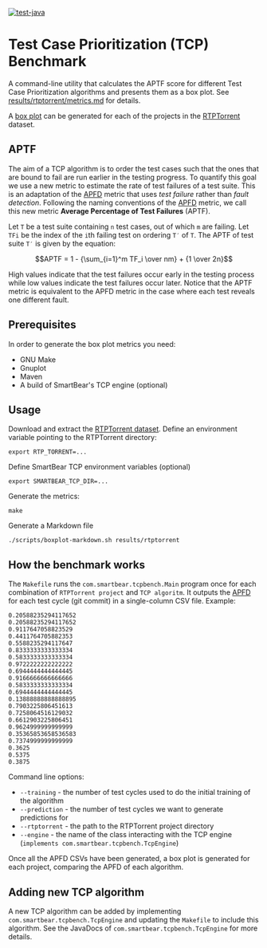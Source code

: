 [![test-java](https://github.com/SmartBear/tcpbench/actions/workflows/test.yaml/badge.svg)](https://github.com/SmartBear/tcpbench/actions/workflows/test.yaml)

# Test Case Prioritization (TCP) Benchmark

A command-line utility that calculates the APTF score for different Test Case Prioritization algorithms and
presents them as a box plot. See [results/rtptorrent/metrics.md](results/rtptorrent/metrics.md) for details.

A [box plot] can be generated for each of the projects in the [RTPTorrent] dataset.

## APTF

The aim of a TCP algorithm is to order the test cases such that the ones that are bound to fail are run earlier in the testing progress.
To quantify this goal we use a new metric to estimate the rate of test failures of a test suite.
This is an adaptation of the [APFD] metric that uses *test failure* rather than *fault detection*.
Following the naming conventions of the [APFD] metric, we call this new metric **Average Percentage of Test Failures** (APTF).

Let `T` be a test suite containing `n` test cases, out of which `m` are failing. 
Let `TFi` be the index of the `i`th failing test on ordering `T′` of `T`.
The APTF of test suite `T′` is given by the equation:

```math
APTF = 1 - {\sum_{i=1}^m TF_i \over nm} + {1 \over 2n}
```

High values indicate that the test failures occur early in the testing process while low values indicate the test failures occur later. 
Notice that the APTF metric is equivalent to the APFD metric in the case where each test reveals one different fault.

## Prerequisites

In order to generate the box plot metrics you need:

* GNU Make
* Gnuplot
* Maven
* A build of SmartBear's TCP engine (optional)

## Usage

Download and extract the [RTPTorrent dataset]. Define an environment variable pointing to the RTPTorrent directory:

    export RTP_TORRENT=...

Define SmartBear TCP environment variables (optional)

    export SMARTBEAR_TCP_DIR=...

Generate the metrics:

    make

Generate a Markdown file

    ./scripts/boxplot-markdown.sh results/rtptorrent

## How the benchmark works

The `Makefile` runs the `com.smartbear.tcpbench.Main` program once for each combination of `RTPTorrent project` and `TCP algoritm`.
It outputs the [APFD] for each test cycle (git commit) in a single-column CSV file. Example:

```csv
0.20588235294117652
0.20588235294117652
0.9117647058823529
0.4411764705882353
0.5588235294117647
0.8333333333333334
0.5833333333333334
0.9722222222222222
0.6944444444444445
0.9166666666666666
0.5833333333333334
0.6944444444444445
0.13888888888888895
0.7903225806451613
0.7258064516129032
0.6612903225806451
0.9624999999999999
0.35365853658536583
0.7374999999999999
0.3625
0.5375
0.3875
```

Command line options:

* `--training` - the number of test cycles used to do the initial training of the algorithm
* `--prediction` - the number of test cycles we want to generate predictions for
* `--rtptorrent` - the path to the RTPTorrent project directory
* `--engine` - the name of the class interacting with the TCP engine (`implements com.smartbear.tcpbench.TcpEngine`)

Once all the APFD CSVs have been generated, a box plot is generated for each project, comparing the APFD of each algorithm.

## Adding new TCP algorithm

A new TCP algorithm can be added by implementing `com.smartbear.tcpbench.TcpEngine` and updating the `Makefile`
to include this algorithm. See the JavaDocs of `com.smartbear.tcpbench.TcpEngine` for more details.

[RTPTorrent]: https://toni.mattis.berlin/files/2020-preprint-mattis-rtptorrent-msr20.pdf
[box plot]: https://en.wikipedia.org/wiki/Box_plot
[APFD]: https://www.researchgate.net/publication/3187955_Test_Case_Prioritization_A_Family_of_Empirical_Studies
[RTPTorrent dataset]: https://zenodo.org/record/4046180

